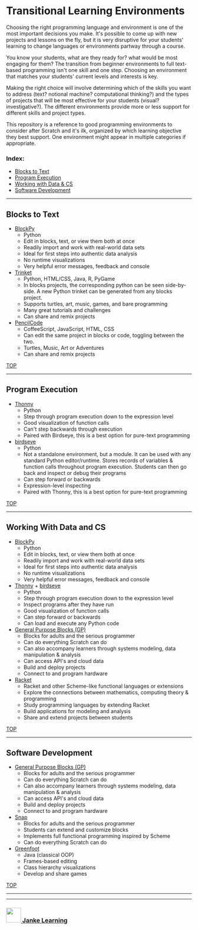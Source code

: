 # Transitional Learning Environments

Choosing the right programming language and environment is one of the most important decisions you make. It's possible to come up with new projects and lessons on the fly, but it is very disruptive for your students' learning to change languages or environments partway through a course.

You know your students, what are they ready for? what would be most engaging for them? The transition from beginner environments to full text-based programming isn't one skill and one step. Choosing an environment that matches your students' current levels and interests is key.

Making the right choice will involve determining which of the skills you want to address (text? notional machine? computational thinking?) and the types of projects that will be most effective for your students (visual? investigative?). The different environments provide more or less support for different skills and project types.

This repository is a reference to good programming environments to consider after Scratch and it's ilk, organized by which learning objective they best support.  One environment might appear in multiple categories if appropriate.

### Index:
* [Blocks to Text](#blocks-to-text)
* [Program Execution](#program-execution)
* [Working with Data & CS](#cs-and-working-with-data)
* [Software Development](#software-development)

---

##  Blocks to Text

* [BlockPy](https://think.cs.vt.edu/blockpy/load)
    * Python
    * Edit in blocks, text, or view them both at once
    * Readily import and work with real-world data sets
    * Ideal for first steps into authentic data analysis
    * No runtime visualizations
    * Very helpful error messages, feedback and console
* [Trinket](https://trinket.io)
    * Python, HTML/CSS, Java, R, PyGame
    * In blocks projects, the corresponding python can be seen side-by-side.  A new Python trinket can be generated from any blocks project.
    * Supports turtles, art, music, games, and bare programming
    * Many great tutorials and challenges
    * Can share and remix projects
* [PencilCode](https://pencilcode.net/edit/first) 
    * CoffeeScript, JavaScript, HTML, CSS
    * Can edit the same project in blocks or code, toggling between the two.
    * Turtles, Music, Art or Adventures
    * Can share and remix projects


[TOP](#transitional-learning-environments)

---

## Program Execution


* [Thonny](https://thonny.org)
    * Python
    * Step through program execution down to the expression level
    * Good visualization of function calls
    * Can't step backwards through execution
    * Paired with Birdseye, this is a best option for pure-text programming
* [birdseye](https://birdseye.readthedocs.io)
    * Python
    * Not a standalone environment, but a module.  It can be used with any standard Python editor/runtime.  Stores records of variables & function calls throughout program execution.  Students can then go back and inspect or debug their programs
    * Can step forward or backwards 
    * Expression-level inspecting
    * Paired with Thonny, this is a best option for pure-text programming

[TOP](#transitional-learning-environments)

---

## Working With Data and CS

* [BlockPy](https://think.cs.vt.edu/blockpy/load)
    * Python
    * Edit in blocks, text, or view them both at once
    * Readily import and work with real-world data sets
    * Ideal for first steps into authentic data analysis
    * No runtime visualizations
    * Very helpful error messages, feedback and console
* [Thonny](https://thonny.org) + [birdseye](https://birdseye.readthedocs.io)
    * Python
    * Step through program execution down to the expression level
    * Inspect programs after they have run
    * Good visualization of function calls
    * Can step forward or backwards 
    * Can load and execute any Python code
* [General Purpose Blocks (GP)](http://gpblocks.org)
    * Blocks for adults and the serious programmer
    * Can do everything Scratch can do
    * Can also accompany learners through systems modeling, data manipulation & analysis
    * Can access API's and cloud data
    * Build and deploy projects 
    * Connect to and program hardware
* [Racket](https://racket-lang.org)
    * Racket and other Scheme-like functional languages or extensions
    * Explore the connections between mathematics, computing theory & programming
    * Study programming languages by extending Racket
    * Build applications for modeling and analysis
    * Share and extend projects between students


[TOP](#transitional-learning-environments)

---

## Software Development

* [General Purpose Blocks (GP)](http://gpblocks.org)
    * Blocks for adults and the serious programmer
    * Can do everything Scratch can do
    * Can also accompany learners through systems modeling, data manipulation & analysis
    * Can access API's and cloud data
    * Build and deploy projects 
    * Connect to and program hardware
* [Snap](https://snap.berkeley.edu/snapsource/dev/snap.html)
    * Blocks for adults and the serious programmer
    * Students can extend and customize blocks
    * Implements full functional programming inspired by Scheme
    * Can do everything Scratch can do
* [Greenfoot](https://www.greenfoot.org/overview)
    * Java (classical OOP)
    * Frames-based editing
    * Class hierarchy visualizations
    * Develop and share games

[TOP](#transitional-learning-environments)


___
___
### <a href="http://janke-learning.org" target="_blank"><img src="https://user-images.githubusercontent.com/18554853/50098409-22575780-021c-11e9-99e1-962787adaded.png" width="40" height="40"></img> Janke Learning</a>
